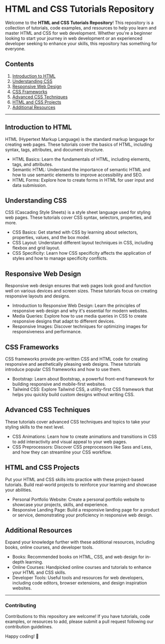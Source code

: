
# HTML and CSS Tutorials Repository

Welcome to the **HTML and CSS Tutorials Repository**! This repository is a collection of tutorials, code examples, and resources to help you learn and master HTML and CSS for web development. Whether you're a beginner looking to start your journey in web development or an experienced developer seeking to enhance your skills, this repository has something for everyone.

## Contents

1. [Introduction to HTML](#introduction-to-html)
2. [Understanding CSS](#understanding-css)
3. [Responsive Web Design](#responsive-web-design)
4. [CSS Frameworks](#css-frameworks)
5. [Advanced CSS Techniques](#advanced-css-techniques)
6. [HTML and CSS Projects](#html-and-css-projects)
7. [Additional Resources](#additional-resources)

---

## Introduction to HTML

HTML (Hypertext Markup Language) is the standard markup language for creating web pages. These tutorials cover the basics of HTML, including syntax, tags, attributes, and document structure.

- HTML Basics: Learn the fundamentals of HTML, including elements, tags, and attributes.
- Semantic HTML: Understand the importance of semantic HTML and how to use semantic elements to improve accessibility and SEO.
- HTML Forms: Explore how to create forms in HTML for user input and data submission.

## Understanding CSS

CSS (Cascading Style Sheets) is a style sheet language used for styling web pages. These tutorials cover CSS syntax, selectors, properties, and more.

- CSS Basics: Get started with CSS by learning about selectors, properties, values, and the box model.
- CSS Layout: Understand different layout techniques in CSS, including flexbox and grid layout.
- CSS Specificity: Learn how CSS specificity affects the application of styles and how to manage specificity conflicts.

## Responsive Web Design

Responsive web design ensures that web pages look good and function well on various devices and screen sizes. These tutorials focus on creating responsive layouts and designs.

- Introduction to Responsive Web Design: Learn the principles of responsive web design and why it's essential for modern websites.
- Media Queries: Explore how to use media queries in CSS to create responsive designs that adapt to different devices.
- Responsive Images: Discover techniques for optimizing images for responsiveness and performance.

## CSS Frameworks

CSS frameworks provide pre-written CSS and HTML code for creating responsive and aesthetically pleasing web designs. These tutorials introduce popular CSS frameworks and how to use them.

- Bootstrap: Learn about Bootstrap, a powerful front-end framework for building responsive and mobile-first websites.
- Tailwind CSS: Explore Tailwind CSS, a utility-first CSS framework that helps you quickly build custom designs without writing CSS.

## Advanced CSS Techniques

These tutorials cover advanced CSS techniques and topics to take your styling skills to the next level.

- CSS Animations: Learn how to create animations and transitions in CSS to add interactivity and visual appeal to your web pages.
- CSS Preprocessors: Discover CSS preprocessors like Sass and Less, and how they can streamline your CSS workflow.

## HTML and CSS Projects

Put your HTML and CSS skills into practice with these project-based tutorials. Build real-world projects to reinforce your learning and showcase your abilities.

- Personal Portfolio Website: Create a personal portfolio website to showcase your projects, skills, and experience.
- Responsive Landing Page: Build a responsive landing page for a product or service, demonstrating your proficiency in responsive web design.

## Additional Resources

Expand your knowledge further with these additional resources, including books, online courses, and developer tools.

- Books: Recommended books on HTML, CSS, and web design for in-depth learning.
- Online Courses: Handpicked online courses and tutorials to enhance your HTML and CSS skills.
- Developer Tools: Useful tools and resources for web developers, including code editors, browser extensions, and design inspiration websites.

---

### Contributing

Contributions to this repository are welcome! If you have tutorials, code examples, or resources to add, please submit a pull request following our contribution guidelines.



Happy coding! 🚀

